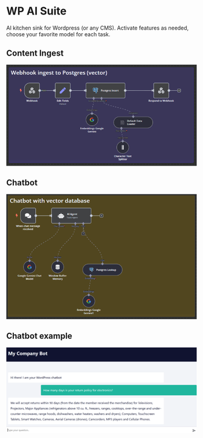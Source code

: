 # WP AI Suite
AI kitchen sink for Wordpress (or any CMS). Activate features as needed, choose your favorite model for each task.

## Content Ingest
![alt text](/screenshots/n8n-webhook-ingest.png)

## Chatbot
![alt text](/screenshots/n8n-chatbot.png)

## Chatbot example
![alt text](screenshots/n8n-chatbot-example.png)
